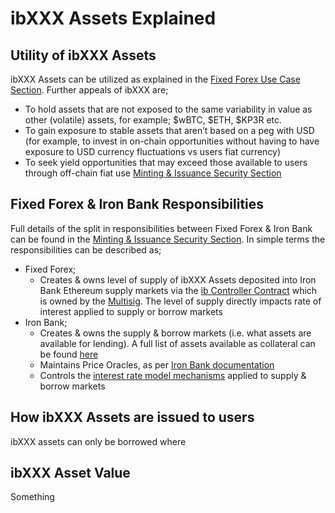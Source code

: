 # ibXXX Assets Explained

## Utility of ibXXX Assets

ibXXX Assets can be utilized as explained in the [Fixed Forex Use Case Section](../getting-started/fixed-forex-use-cases.md). Further appeals of ibXXX are;

* To hold assets that are not exposed to the same variability in value as other (volatile) assets, for example; $wBTC, $ETH, $KP3R etc.
* To gain exposure to stable assets that aren’t based on a peg with USD (for example, to invest in on-chain opportunities without having to have exposure to USD currency fluctuations vs users fiat currency)
* To seek yield opportunities that may exceed those available to users through off-chain fiat use [Minting & Issuance Security Section](../appendix/minting-and-issuance-security.md)

## Fixed Forex & Iron Bank Responsibilities

Full details of the split in responsibilities between Fixed Forex & Iron Bank can be found in the [Minting & Issuance Security Section](https://app.gitbook.com/o/gYdgh8RgGKXRgpdzZ92w/s/dcazEWFTJX0SB3s4mSJg/\~/changes/hOewjqgeoSgzykeFBkOt/security-and-risk-appendix/minting-and-issuance-security). In simple terms the responsibilities can be described as;

* Fixed Forex;
  * Creates & owns level of supply of ibXXX Assets deposited into Iron Bank Ethereum supply markets via the [ib Controller Contract](../developers/contract-addresses.md#system-contracts) which is owned by the [Multisig](../governance/multisig.md). The level of supply directly impacts rate of interest applied to supply or borrow markets
* Iron Bank;
  * Creates & owns the supply & borrow markets (i.e. what assets are available for lending). A full list of assets available as collateral can be found [here](https://docs.ib.xyz/lending-market/collateral-factor)
  * Maintains Price Oracles, as per [Iron Bank documentation](https://docs.ib.xyz/v/ethereum/lending-market/price-oracle)
  * Controls the [interest rate model mechanisms](https://docs.ib.xyz/lending-market/interest-rate-model) applied to supply & borrow markets

## How ibXXX Assets are issued to users

ibXXX assets can only be borrowed where&#x20;

## ibXXX Asset Value

Something

